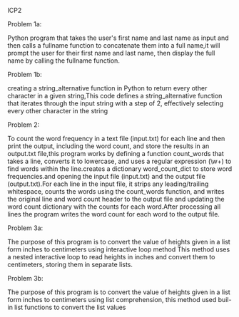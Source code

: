 ICP2

Problem 1a:

Python program that takes the user's first name and last name as input and then calls a fullname function to concatenate them into a full name,it will prompt the user for their first name and last name, then display the full name by calling the fullname function.

Problem 1b:

creating a string_alternative function in Python to return every other character in a given string,This code defines a string_alternative function that iterates through the input string with a step of 2, effectively selecting every other character in the string

Problem 2:

To count the word frequency in a text file (input.txt) for each line and then print the output, including the word count, and store the results in an output.txt file,this program works by defining a function count_words that takes a line, converts it to lowercase, and uses a regular expression (\w+) to find words within the line.creates a dictionary word_count_dict to store word frequencies.and opening the input file (input.txt) and the output file (output.txt).For each line in the input file, it strips any leading/trailing whitespace, counts the words using the count_words function, and writes the original line and word count header to the output file and updating the word count dictionary with the counts for each word.After processing all lines the program writes the word count for each word to the output file.

Problem 3a:

The purpose of this program is to convert the value of heights given in a list form inches to centimeters using interactive loop method This method uses a nested interactive loop to read heights in inches and convert them to centimeters, storing them in separate lists.

Problem 3b:

The purpose of this program is to convert the value of heights given in a list form inches to centimeters using list comprehension, this method used buil-in list functions to convert the list values
